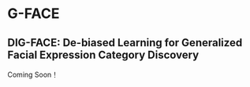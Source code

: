 # G-FACE

## DIG-FACE: De-biased Learning for Generalized Facial Expression Category Discovery

Coming Soon！
